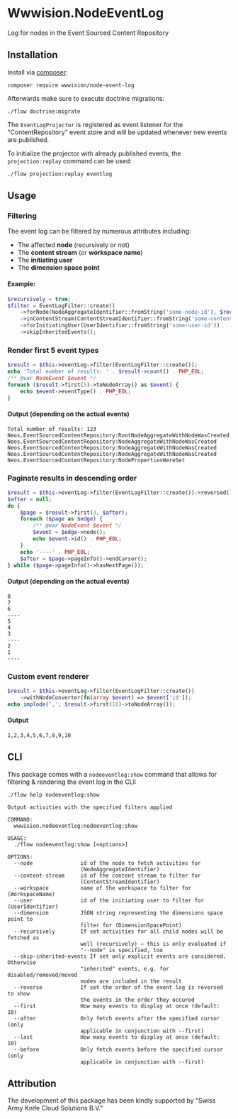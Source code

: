 # Wwwision.NodeEventLog

Log for nodes in the Event Sourced Content Repository

## Installation

Install via [composer](https://getcomposer.org/):

    composer require wwwision/node-event-log

Afterwards make sure to execute doctrine migrations:

    ./flow doctrine:migrate

The `EventLogProjector` is registered as event listener for the "ContentRepository" event store and
will be updated whenever new events are published.

To initialize the projector with already published events, the `projection:replay` command can be used:

    ./flow projection:replay eventlog

## Usage

### Filtering

The event log can be filtered by numerous attributes including:
* The affected **node** (recursively or not)
* The **content stream** (or **workspace name**)
* The **initiating user**
* The **dimension space point**

#### Example:

```php
$recursively = true;
$filter = EventLogFilter::create()
    ->forNode(NodeAggregateIdentifier::fromString('some-node-id'), $recursively)
    ->inContentStream(ContentStreamIdentifier::fromString('some-content-stream-id'))
    ->forInitiatingUser(UserIdentifier::fromString('some-user-id'))
    ->skipInheritedEvents();
```

### Render first 5 event types

```php
$result = $this->eventLog->filter(EventLogFilter::create());
echo 'Total number of results: ' . $result->count() . PHP_EOL;
/** @var NodeEvent $event */
foreach ($result->first(5)->toNodeArray() as $event) {
    echo $event->eventType() . PHP_EOL;
}
```

#### Output (depending on the actual events)

```
Total number of results: 123
Neos.EventSourcedContentRepository:RootNodeAggregateWithNodeWasCreated
Neos.EventSourcedContentRepository:NodeAggregateWithNodeWasCreated
Neos.EventSourcedContentRepository:NodeAggregateWithNodeWasCreated
Neos.EventSourcedContentRepository:NodeAggregateWithNodeWasCreated
Neos.EventSourcedContentRepository:NodePropertiesWereSet
```

### Paginate results in descending order

```php
$result = $this->eventLog->filter(EventLogFilter::create())->reversed();
$after = null;
do {
    $page = $result->first(3, $after);
    foreach ($page as $edge) {
        /** @var NodeEvent $event */
        $event = $edge->node();
        echo $event->id() . PHP_EOL;
    }
    echo '----' . PHP_EOL;
    $after = $page->pageInfo()->endCursor();
} while ($page->pageInfo()->hasNextPage());
```

#### Output (depending on the actual events)

```
8
7
6
----
5
4
3
----
2
1
----
```

### Custom event renderer

```php
$result = $this->eventLog->filter(EventLogFilter::create())
    ->withNodeConverter(fn(array $event) => $event['id']);
echo implode(',', $result->first(10)->toNodeArray());
```

#### Output

```
1,2,3,4,5,6,7,8,9,10
```

## CLI

This package comes with a `nodeeventlog:show` command that allows for filtering & rendering the event log in the CLI:

```
./flow help nodeeventlog:show

Output activities with the specified filters applied

COMMAND:
  wwwision.nodeeventlog:nodeeventlog:show

USAGE:
  ./flow nodeeventlog:show [<options>]

OPTIONS:
  --node               id of the node to fetch activities for
                       (NodeAggregateIdentifier)
  --content-stream     id of the content stream to filter for
                       (ContentStreamIdentifier)
  --workspace          name of the workspace to filter for (WorkspaceName)
  --user               id of the initiating user to filter for (UserIdentifier)
  --dimension          JSON string representing the dimensions space point to
                       filter for (DimensionSpacePoint)
  --recursively        If set activities for all child nodes will be fetched as
                       well (recursively) – this is only evaluated if
                       "--node" is specified, too
  --skip-inherited-events If set only explicit events are considered. Otherwise
                       "inherited" events, e.g. for disabled/removed/moved
                       nodes are included in the result
  --reverse            If set the order of the event log is reversed to show
                       the events in the order they occured
  --first              How many events to display at once (default: 10)
  --after              Only fetch events after the specified cursor (only
                       applicable in conjunction with --first)
  --last               How many events to display at once (default: 10)
  --before             Only fetch events before the specified cursor (only
                       applicable in conjunction with --first)
```

## Attribution

The development of this package has been kindly supported by "Swiss Army Knife Cloud Solutions B.V."
